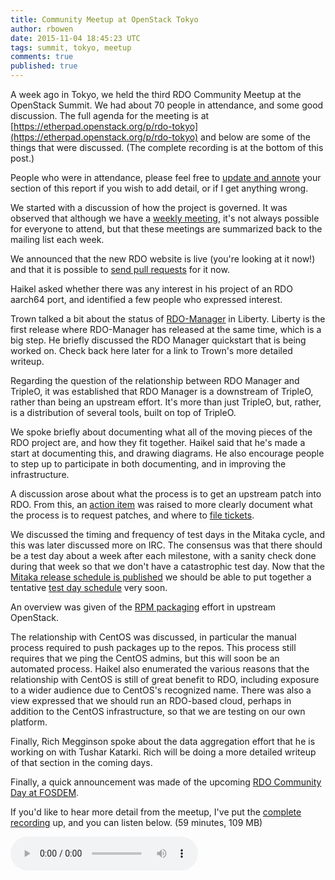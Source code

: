 ```yaml
---
title: Community Meetup at OpenStack Tokyo
author: rbowen
date: 2015-11-04 18:45:23 UTC
tags: summit, tokyo, meetup
comments: true
published: true
---
```


A week ago in Tokyo, we held the third RDO Community Meetup at the
OpenStack Summit. We had about 70 people in attendance, and some good
discussion. The full agenda for the meeting is at [https://etherpad.openstack.org/p/rdo-tokyo](https://etherpad.openstack.org/p/rdo-tokyo) and below are some of the things that were discussed. (The complete recording is at the bottom of this post.)

People who were in attendance, please feel free to [update and annote](https://github.com/redhat-openstack/website/blob/master/source/blog/2015-11-04-community-meetup-at-openstack-tokyo.html.md) your section of this report if you wish to add detail, or if I get anything wrong.

We started with a discussion of how the project is governed. It was observed that although we have a [weekly meeting](https://www.redhat.com/archives/rdo-list/2015-November/msg00028.html), it's not always possible for everyone to attend, but that these meetings are summarized back to the mailing list each week.

We announced that the new RDO website is live (you're looking at it now!) and that it is possible to [send pull requests](https://github.com/rbowen/rdo-website) for it now.

Haikel asked whether there was any interest in his project of an RDO aarch64 port, and identified a few people who expressed interest.

Trown talked a bit about the status of [RDO-Manager](https://www.rdoproject.org/rdo-manager/) in Liberty. Liberty is the first release where RDO-Manager has released at the same time, which is a big step. He briefly discussed the RDO Manager quickstart that is being worked on. Check back here later for a link to Trown's more detailed writeup.

Regarding the question of the relationship between RDO Manager and TripleO, it was established that RDO Manager is a downstream of TripleO, rather than being an upstream effort. It's more than just TripleO, but, rather, is a distribution of several tools, built on top of TripleO.

We spoke briefly about documenting what all of the moving pieces of the RDO project are, and how they fit together. Haikel said that he's made a start at documenting this, and drawing diagrams. He also encourage people to step up to participate in both documenting, and in improving the infrastructure.

A discussion arose about what the process is to get an upstream patch into RDO. From this, an [action item](https://github.com/redhat-openstack/website/issues/213) was raised to more clearly document what the process is to request patches, and where to [file tickets](https://bugzilla.redhat.com/enter_bug.cgi?product=RDO).

We discussed the timing and frequency of test days in the Mitaka cycle, and this was later discussed more on IRC. The consensus was that there should be a test day about a week after each milestone, with a sanity check done during that week so that we don't have a catastrophic test day. Now that the [Mitaka release schedule is published](https://wiki.openstack.org/wiki/Mitaka_Release_Schedule) we should be able to put together a tentative [test day schedule](https://www.rdoproject.org/testday/) very soon.

An overview was given of the [RPM packaging](https://wiki.openstack.org/wiki/Rpm-packaging) effort in upstream OpenStack.

The relationship with CentOS was discussed, in particular the manual process required to push packages up to the repos. This process still requires that we ping the CentOS admins, but this will soon be an automated process. Haikel also enumerated the various reasons that the relationship with CentOS is still of great benefit to RDO, including exposure to a wider audience due to CentOS's recognized name. There was also a view expressed that we should run an RDO-based cloud, perhaps in addition to the CentOS infrastructure, so that we are testing on our own platform.

Finally, Rich Megginson spoke about the data aggregation effort that he is working on with Tushar Katarki. Rich will be doing a more detailed writeup of that section in the coming days.

Finally, a quick announcement was made of the upcoming [RDO Community Day at FOSDEM](https://www.redhat.com/archives/rdo-list/2015-November/msg00027.html). 

If you'd like to hear more detail from the meetup, I've put the [complete recording](http://drbacchus.com/podcasts/openstack/rdo_meetup_tokyo.mp3) up, and you can listen below. (59 minutes, 109 MB)

<audio controls>
  <source src="http://drbacchus.com/podcasts/openstack/rdo_meetup_tokyo.mp3" type="audio/mpeg">
</audio>


